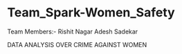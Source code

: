 # Team_Spark-Women_Safety
Team Members:- Rishit Nagar 
               Adesh Sadekar

DATA ANALYSIS OVER CRIME AGAINST WOMEN

